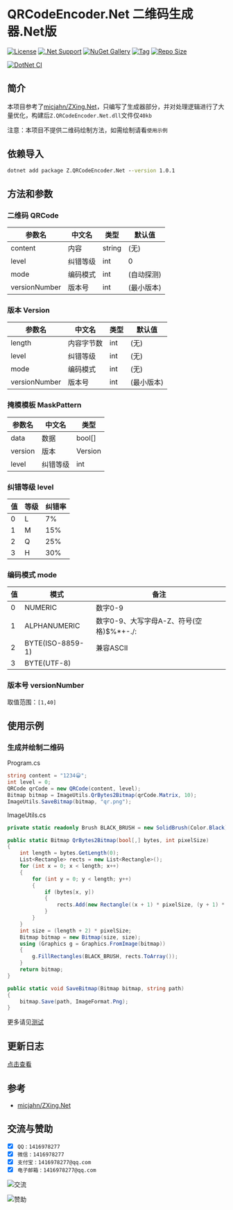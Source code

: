 # QRCodeEncoder.Net 二维码生成器.Net版

[![License](https://img.shields.io/github/license/ali1416/QRCodeEncoder.Net?label=License)](https://www.apache.org/licenses/LICENSE-2.0.txt)
[![.Net Support](https://img.shields.io/badge/.NET%20Standard-2.0+-green)](https://openjdk.org/)
[![NuGet Gallery](https://img.shields.io/nuget/v/Z.QRCodeEncoder.Net?label=NuGet%20Gallery)](https://www.nuget.org/packages/Z.QRCodeEncoder.Net)
[![Tag](https://img.shields.io/github/v/tag/ali1416/QRCodeEncoder.Net?label=Tag)](https://github.com/ALI1416/QRCodeEncoder.Net/tags)
[![Repo Size](https://img.shields.io/github/repo-size/ali1416/QRCodeEncoder.Net?label=Repo%20Size&color=success)](https://github.com/ALI1416/QRCodeEncoder.Net/archive/refs/heads/master.zip)

[![DotNet CI](https://github.com/ALI1416/QRCodeEncoder.Net/actions/workflows/ci.yml/badge.svg)](https://github.com/ALI1416/QRCodeEncoder.Net/actions/workflows/ci.yml)

## 简介

本项目参考了[micjahn/ZXing.Net](https://github.com/micjahn/ZXing.Net)，只编写了生成器部分，并对处理逻辑进行了大量优化，构建后`Z.QRCodeEncoder.Net.dll`文件仅`40kb`

注意：本项目不提供二维码绘制方法，如需绘制请看`使用示例`

## 依赖导入

```bat
dotnet add package Z.QRCodeEncoder.Net --version 1.0.1
```

## 方法和参数

### 二维码 QRCode

| 参数名        | 中文名   | 类型   | 默认值     |
| ------------- | -------- | ------ | ---------- |
| content       | 内容     | string | (无)       |
| level         | 纠错等级 | int    | 0          |
| mode          | 编码模式 | int    | (自动探测) |
| versionNumber | 版本号   | int    | (最小版本) |

### 版本 Version

| 参数名        | 中文名     | 类型 | 默认值     |
| ------------- | ---------- | ---- | ---------- |
| length        | 内容字节数 | int  | (无)       |
| level         | 纠错等级   | int  | (无)       |
| mode          | 编码模式   | int  | (无)       |
| versionNumber | 版本号     | int  | (最小版本) |

### 掩模模板 MaskPattern

| 参数名  | 中文名   | 类型    |
| ------- | -------- | ------- |
| data    | 数据     | bool[]  |
| version | 版本     | Version |
| level   | 纠错等级 | int     |

### 纠错等级 level

| 值  | 等级 | 纠错率 |
| --- | ---- | ------ |
| 0   | L    | 7%     |
| 1   | M    | 15%    |
| 2   | Q    | 25%    |
| 3   | H    | 30%    |

### 编码模式 mode

| 值  | 模式             | 备注                                     |
| --- | ---------------- | ---------------------------------------- |
| 0   | NUMERIC          | 数字0-9                                  |
| 1   | ALPHANUMERIC     | 数字0-9、大写字母A-Z、符号(空格)$%*+-./: |
| 2   | BYTE(ISO-8859-1) | 兼容ASCII                                |
| 3   | BYTE(UTF-8)      |                                          |

### 版本号 versionNumber

取值范围：`[1,40]`

## 使用示例

### 生成并绘制二维码

Program.cs

```csharp
string content = "1234😀";
int level = 0;
QRCode qrCode = new QRCode(content, level);
Bitmap bitmap = ImageUtils.QrBytes2Bitmap(qrCode.Matrix, 10);
ImageUtils.SaveBitmap(bitmap, "qr.png");
```

ImageUtils.cs

```csharp
private static readonly Brush BLACK_BRUSH = new SolidBrush(Color.Black);

public static Bitmap QrBytes2Bitmap(bool[,] bytes, int pixelSize)
{
    int length = bytes.GetLength(0);
    List<Rectangle> rects = new List<Rectangle>();
    for (int x = 0; x < length; x++)
    {
        for (int y = 0; y < length; y++)
        {
            if (bytes[x, y])
            {
                rects.Add(new Rectangle((x + 1) * pixelSize, (y + 1) * pixelSize, pixelSize, pixelSize));
            }
        }
    }
    int size = (length + 2) * pixelSize;
    Bitmap bitmap = new Bitmap(size, size);
    using (Graphics g = Graphics.FromImage(bitmap))
    {
        g.FillRectangles(BLACK_BRUSH, rects.ToArray());
    }
    return bitmap;
}

public static void SaveBitmap(Bitmap bitmap, string path)
{
    bitmap.Save(path, ImageFormat.Png);
}
```

更多请见[测试](./Z.QRCodeEncoder.Net.Test)

## 更新日志

[点击查看](./CHANGELOG.md)

## 参考

- [micjahn/ZXing.Net](https://github.com/micjahn/ZXing.Net)

## 交流与赞助

- [x] `QQ` : `1416978277`
- [x] `微信` : `1416978277`
- [x] `支付宝` : `1416978277@qq.com`
- [x] `电子邮箱` : `1416978277@qq.com`

![交流](https://cdn.jsdelivr.net/gh/ALI1416/ALI1416/image/contact.png)

![赞助](https://cdn.jsdelivr.net/gh/ALI1416/ALI1416/image/donate.png)
